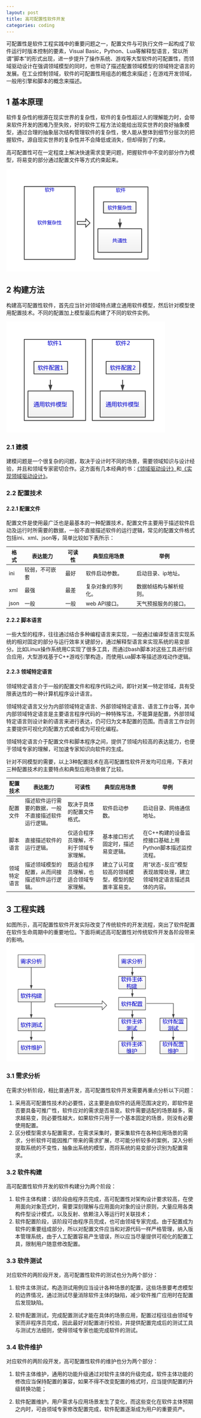 ```yaml
---
layout: post
title: 高可配置性软件开发
categories: coding
---
```


可配置性是软件工程实践中的重要问题之一，配置文件与可执行文件一起构成了软件运行时版本控制的要素，Visual Basic，Python、Lua等解释型语言，常以所谓“脚本”的形式出现，进一步提升了操作系统、游戏等大型软件的可配置性，而领域驱动设计在强调领域模型的同时，也带动了描述配置领域模型的领域特定语言的发展。在工业控制领域，软件的可配置性用组态的概念来描述；在游戏开发领域，一般用引擎和脚本的概念来描述。

## 1 基本原理

软件复杂性的根源在现实世界的复杂性，软件的复杂性超过人的理解能力时，会带来软件开发的困难乃至失败，好的软件工程方法论能给出现实世界的良好抽象模型，通过合理的抽象层次结构管理软件的复杂性，使人能从整体到细节分层次的把握软件。源自现实世界的复杂性并不会降低或消失，但却得到了约束。

高可配置性可在一定程度上解决快速需求变更问题，把握软件中不变的部分作为模型，将易变的部分通过配置文件等方式约束起来。

![highly-configurable-1](/assets/images/highly-configurable/1.png)

## 2 构建方法

构建高可配置性软件，首先应当针对领域特点建立通用软件模型，然后针对模型使用配置技术。不同的配置加上模型最后构建了不同的软件实例。

![highly-configurable-2](/assets/images/highly-configurable/2.png)

### 2.1 建模

建模问题是一个很复杂的问题，取决于设计时不同的场景，需要领域知识与设计经验，并且和领域专家密切合作。这方面有几本经典的书：[《领域驱动设计》](https://book.douban.com/subject/26819666/)和[《实现领域驱动设计》](https://book.douban.com/subject/25844633/)。

### 2.2 配置技术

#### 2.2.1 配置文件

配置文件是使用最广泛也是最基本的一种配置技术，配置文件主要用于描述软件启动及运行时所需要的数据，一般不直接描述软件的运行逻辑，常见的配置文件格式包括ini、xml、json等，简单比较如下表所示：

| 格式   | 表达能力    | 可读性  | 典型应用场景     | 举例          |
| ---- | ------- | ---- | ---------- | ----------- |
| ini  | 较弱，不可嵌套 | 最好   | 软件启动参数。    | 启动目录、ip地址。  |
| xml  | 最强      | 最差   | 复杂对象的序列化。  | 数据帧结构与解析规则。 |
| json | 一般      | 一般   | web API接口。 | 天气预报服务的接口。  |

#### 2.2.2 脚本语言

一些大型的程序，往往通过结合多种编程语言来实现，一般通过编译型语言实现系统的相对固定的部分与运行效率关键部分，通过解释型语言来实现系统的易变部分。比如Linux操作系统用C实现了很多工具，而通过bash脚本对这些工具进行综合应用，大型游戏基于C++游戏引擎构造，而使用Lua脚本等描述游戏动作逻辑。

#### 2.2.3 领域特定语言

领域特定语言介于一般的配置文件和程序代码之间，即针对某一特定领域，具有受限表达性的一种计算机程序设计语言。

领域特定语言又分为内部领域特定语言、外部领域特定语言、语言工作台等，其中内部领域特定语言是主要语言程序代码的一种特殊写法，不能算是配置，外部领域特定语言则设计新的语言来进行表达，仍可归为文本配置的范围。而语言工作台则主要提供可视化的配置方式或者成为可视化编程。

领域特定语言介于配置文件和脚本程序之间，提供了领域内较高的表达能力，也便于领域专家的理解，可加速专家知识向软件的生成。

针对不同模型的需要，以上3种配置技术在高可配置性软件开发均可应用，下表对三种配置技术的主要特点和典型应用场景做了比较。

| 配置技术   | 表达能力                       | 可读性                 | 典型应用场景                   | 举例                                |
| ------ | -------------------------- | ------------------- | ------------------------ | --------------------------------- |
| 配置文件   | 描述软件运行需要的数据，一般不直接描述软件运行逻辑。 | 取决于具体的配置文件格式。  | 软件启动参数。                  | 启动目录、网络通信地址。                      |
| 脚本语言   | 直接描述软件的运行逻辑。               | 仅适合程序员理解，不利于领域专家理解。 | 基本接口形式固定时，描述易变逻辑。        | 在C++构建的设备监控接口基础上用Python脚本描述监控流程。  |
| 领域特定语言 | 描述领域模型的配置，从而间接描述软件运行逻辑。    | 既适合程序员理解，也适合领域专家理解。 | 建立了认可度较高的领域模型，模型的配置丰富易变。 | 用“状态-反应”模型表现故障处理，建立领域特定语言描述具体的内容。 |

## 3 工程实践

如图所示，高可配置性软件开发实际改变了传统软件的开发流程，突出了软件配置在软件生命周期中的重要地位。下面将阐述高可配置性对传统软件开发各阶段带来的影响。
![highly-configurable-3](/assets/images/highly-configurable/3.png)

### 3.1 需求分析

在需求分析阶段，相比普通开发，高可配置性软件开发需要再重点分析以下问题：

1. 采用高可配置性技术的必要性，这主要是由软件的适用范围决定的，即软件是否要具备可推广性，软件应对的需求是否易变。软件需要适配的场景越多，需求越易变，则必要性越大，如果软件只用于一个基本固定的场景，则没有必要使用配置。
2. 区分模型需求与配置需求，在需求采集时，要采集软件在各种应用场景的需求，分析软件可能因推广带来的需求扩展，尽可能分析较多的案例，深入分析提取系统的不变性，抽象出系统的模型，而将系统的易变部分识别为配置需求。

### 3.2  软件构建

高可配置性软件开发的软件构建分为两个阶段：

1. 软件主体构建：该阶段由程序员完成，高可配置性对架构设计要求较高，在使用面向对象范式时，需要深刻理解与应用面向对象的设计原则，大量应用各类构件型设计模式，以及反射、依赖注入等运行时关联技术；
2. 软件配置阶段，该阶段可由程序员完成，也可由领域专家完成。由于配置成为软件的重要组成部分，所以对配置文件应当和对源代码一样严格管理，纳入版本管理系统，由于人工配置容易产生错误，所以应当尽量提供可视化的配置工具，限制用户随意修改配置。

### 3.3 软件测试

对应软件的两阶段开发，高可配置性软件的测试也分为两个部分：

1. 软件主体测试，构造测试用例应当设计各种场景的配置，这些场景要考虑模型的边界情况，通过测试尽量消除软件主体的缺陷，减少软件推广应用时在配置后发现缺陷。

2. 软件配置测试，完成配置测试才能在具体的场景应用，配置过程往往由领域专家而非程序员完成，因此最好对配置进行校验，并提供配置完成后的测试工具与测试方法细则，使得领域专家也能完成软件的测试。

### 3.4  软件维护
对应软件的两阶段开发，高可配置性软件的维护也分为两个部分：

1. 软件主体维护，通用的功能升级通过对软件主体的升级完成，软件主体功能的修改应当保持配置的兼容，如果不得不改变配置的格式时，应当提供配置的升级转换功能；

2. 软件配置维护，用户需求与应用场景发生了变化，而这些变化在软件主体预期之内时，可由领域专家修改配置完成，软件配置逐渐成为用户的重要资产。
